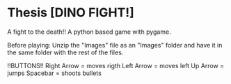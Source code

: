 # Thesis [DINO FIGHT!]
A fight to the death!!
A python based game with pygame.

Before playing:
Unzip the "Images" file as an "Images" folder and have it in the same folder with the rest of the files.


!!BUTTONS!!
Right Arrow = moves rigth
Left Arrow = moves left
Up Arrow = jumps
Spacebar = shoots bullets
